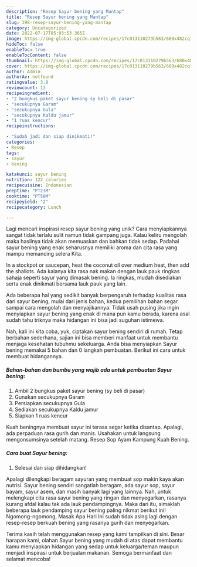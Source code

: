 ```yaml
---
description: "Resep Sayur bening yang Mantap"
title: "Resep Sayur bening yang Mantap"
slug: 398-resep-sayur-bening-yang-mantap
category: Uncategorized
date: 2022-07-17T05:03:53.365Z
image: https://img-global.cpcdn.com/recipes/17c013110279b563/680x482cq70/sayur-bening-foto-resep-utama.jpg
hideToc: false
enableToc: true
enableTocContent: false
thumbnail: https://img-global.cpcdn.com/recipes/17c013110279b563/680x482cq70/sayur-bening-foto-resep-utama.jpg
cover: https://img-global.cpcdn.com/recipes/17c013110279b563/680x482cq70/sayur-bening-foto-resep-utama.jpg
author: Admin
authorAv: notfound
ratingvalue: 3.8
reviewcount: 13
recipeingredient:
- "2 bungkus paket sayur bening sy beli di pasar"
- "secukupnya Garam"
- "secukupnya Gula"
- "secukupnya Kaldu jamur"
- "1 ruas kencur"
recipeinstructions:

- "Sudah jadi dan siap dinikmati!"
categories:
- Resep
tags:
- sayur
- bening

katakunci: sayur bening 
nutrition: 122 calories
recipecuisine: Indonesian
preptime: "PT23M"
cooktime: "PT50M"
recipeyield: "2"
recipecategory: Lunch

---
```





Lagi mencari inspirasi resep sayur bening yang unik? Cara menyiapkannya sangat tidak terlalu sulit namun tidak gampang juga. Kalau keliru mengolah maka hasilnya tidak akan memuaskan dan bahkan tidak sedap. Padahal sayur bening yang enak seharusnya memiliki aroma dan cita rasa yang mampu memancing selera Kita.





In a stockpot or saucepan, heat the coconut oil over medium heat, then add the shallots. Ada kalanya kita rasa nak makan dengan lauk pauk ringkas sahaja seperti sayur yang dimasak bening. Ia ringkas, mudah disediakan serta enak dinikmati bersama lauk pauk yang lain.

Ada beberapa hal yang sedikit banyak berpengaruh terhadap kualitas rasa dari sayur bening, mulai dari jenis bahan, kedua pemilihan bahan segar sampai cara mengolah dan menyajikannya. Tidak usah pusing jika ingin menyiapkan sayur bening yang enak di mana pun kamu berada, karena asal sudah tahu triknya maka hidangan ini bisa jadi suguhan istimewa.






Nah, kali ini kita coba, yuk, ciptakan sayur bening sendiri di rumah. Tetap berbahan sederhana, sajian ini bisa memberi manfaat untuk membantu menjaga kesehatan tubuhmu sekeluarga. Anda bisa menyiapkan Sayur bening memakai 5 bahan dan 0 langkah pembuatan. Berikut ini cara untuk membuat hidangannya.

<!--inarticleads1-->

##### Bahan-bahan dan bumbu yang wajib ada untuk pembuatan Sayur bening:

1. Ambil 2 bungkus paket sayur bening (sy beli di pasar)
1. Gunakan secukupnya Garam
1. Persiapkan secukupnya Gula
1. Sediakan secukupnya Kaldu jamur
1. Siapkan 1 ruas kencur


Kuah beningnya membuat sayur ini terasa segar ketika disantap. Apalagi, ada perpaduan rasa gurih dan manis. Usahakan untuk langsung mengonsumsinya setelah matang. Resep Sop Ayam Kampung Kuah Bening. 

<!--inarticleads2-->

##### Cara buat Sayur bening:


1. Selesai dan siap dihidangkan!

Apalagi dilengkapi beragam sayuran yang membuat sop makin kaya akan nutrisi. Sayur bening sendiri sangatlah beragam, ada sayur sop, sayur bayam, sayur asem, dan masih banyak lagi yang lainnya. Nah, untuk melengkapi cita rasa sayur bening yang ringan dan menyegarkan, rasanya kurang afdal kalau tak ada lauk pendampingnya. Maka dari itu, simaklah beberapa lauk pendamping sayur bening paling nikmat berikut ini! Ngomong-ngomong, Masak Apa Hari Ini sudah tidak asing lagi dengan resep-resep berkuah bening yang rasanya gurih dan menyegarkan. 

Terima kasih telah menggunakan resep yang kami tampilkan di sini. Besar harapan kami, olahan Sayur bening yang mudah di atas dapat membantu kamu menyiapkan hidangan yang sedap untuk keluarga/teman maupun menjadi inspirasi untuk berjualan makanan. Semoga bermanfaat dan selamat mencoba!

